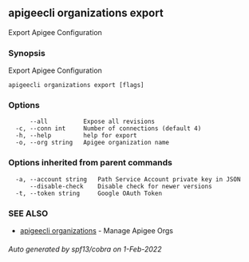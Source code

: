 ## apigeecli organizations export

Export Apigee Configuration

### Synopsis

Export Apigee Configuration

```
apigeecli organizations export [flags]
```

### Options

```
      --all          Expose all revisions
  -c, --conn int     Number of connections (default 4)
  -h, --help         help for export
  -o, --org string   Apigee organization name
```

### Options inherited from parent commands

```
  -a, --account string   Path Service Account private key in JSON
      --disable-check    Disable check for newer versions
  -t, --token string     Google OAuth Token
```

### SEE ALSO

* [apigeecli organizations](apigeecli_organizations.md)	 - Manage Apigee Orgs

###### Auto generated by spf13/cobra on 1-Feb-2022

